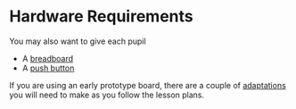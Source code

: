 # Hardware Requirements

You may also want to give each pupil
- A [breadboard](http://shop.pimoroni.com/products/colourful-mini-breadboard)
- A [push button](http://proto-pic.co.uk/big-dome-push-button/)

If you are using an early prototype board, there are a couple of [adaptations](guides/prototype.md) you will need to make as you follow the lesson plans.
